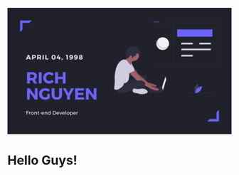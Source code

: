 
[![Header](https://github.com/minhgiau998/minhgiau998/blob/master/minhgiau998-banner.png?raw=true "Header")](https://giauminh.netlify.app)

# Hello Guys!
<!--stackedit_data:
eyJoaXN0b3J5IjpbLTE2MDczNjM2MjcsLTY4NDI5NjU4N119
-->